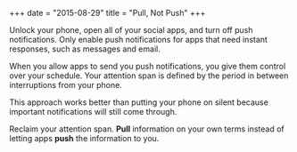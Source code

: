 +++
date = "2015-08-29"
title = "Pull, Not Push"
+++

Unlock your phone, open all of your social apps, and turn off push
notifications. Only enable push notifications for apps that need instant
responses, such as messages and email.

When you allow apps to send you push notifications, you give them control over
your schedule. Your attention span is defined by the period in between
interruptions from your phone.

This approach works better than putting your phone on silent because important
notifications will still come through.

Reclaim your attention span. **Pull** information on your own terms instead of
letting apps **push** the information to you.
